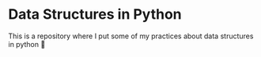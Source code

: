 # Data Structures in Python

This is a repository where I put some of my practices about data structures in python 🐍
